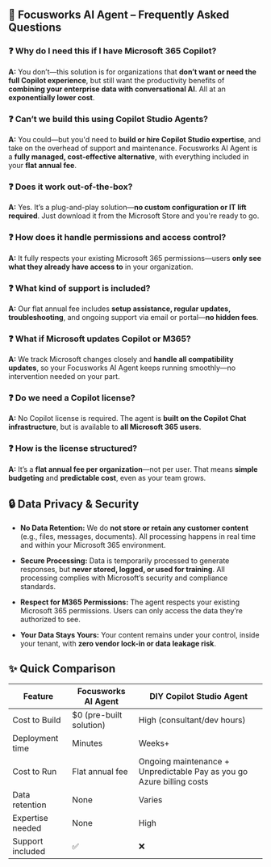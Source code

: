 ## 🧠 Focusworks AI Agent – Frequently Asked Questions

### ❓ Why do I need this if I have Microsoft 365 Copilot?  
**A:** You don’t—this solution is for organizations that **don’t want or need the full Copilot experience**, but still want the productivity benefits of **combining your enterprise data with conversational AI**. All at an **exponentially lower cost**.


### ❓ Can’t we build this using Copilot Studio Agents?  
**A:** You could—but you'd need to **build or hire Copilot Studio expertise**, and take on the overhead of support and maintenance. Focusworks AI Agent is a **fully managed, cost-effective alternative**, with everything included in your **flat annual fee**.


### ❓ Does it work out-of-the-box?  
**A:** Yes. It’s a plug-and-play solution—**no custom configuration or IT lift required**. Just download it from the Microsoft Store and you're ready to go.


### ❓ How does it handle permissions and access control?  
**A:** It fully respects your existing Microsoft 365 permissions—users **only see what they already have access to** in your organization.


### ❓ What kind of support is included?  
**A:** Our flat annual fee includes **setup assistance, regular updates, troubleshooting**, and ongoing support via email or portal—**no hidden fees**.


### ❓ What if Microsoft updates Copilot or M365?  
**A:** We track Microsoft changes closely and **handle all compatibility updates**, so your Focusworks AI Agent keeps running smoothly—no intervention needed on your part.


### ❓ Do we need a Copilot license?  
**A:** No Copilot license is required. The agent is **built on the Copilot Chat infrastructure**, but is available to **all Microsoft 365 users**.


### ❓ How is the license structured?  
**A:** It’s a **flat annual fee per organization**—not per user. That means **simple budgeting** and **predictable cost**, even as your team grows.

## 🔒 Data Privacy & Security

- **No Data Retention:** We do **not store or retain any customer content** (e.g., files, messages, documents). All processing happens in real time and within your Microsoft 365 environment.

- **Secure Processing:** Data is temporarily processed to generate responses, but **never stored, logged, or used for training**. All processing complies with Microsoft’s security and compliance standards.

- **Respect for M365 Permissions:** The agent respects your existing Microsoft 365 permissions. Users can only access the data they’re authorized to see.

- **Your Data Stays Yours:** Your content remains under your control, inside your tenant, with **zero vendor lock-in or data leakage risk**.

## ✨ Quick Comparison

| Feature             | Focusworks AI Agent        | DIY Copilot Studio Agent            |
|---------------------|-----------------------------|--------------------------------------|
| Cost to Build       | $0 (pre-built solution)     | High (consultant/dev hours)          |
| Deployment time     | Minutes                     | Weeks+                               |
| Cost to Run         | Flat annual fee             | Ongoing maintenance + Unpredictable Pay as you go Azure billing costs    |
| Data retention      | None                        | Varies                               |
| Expertise needed    | None                        | High                                 |
| Support included    | ✅                          | ❌                                   |

